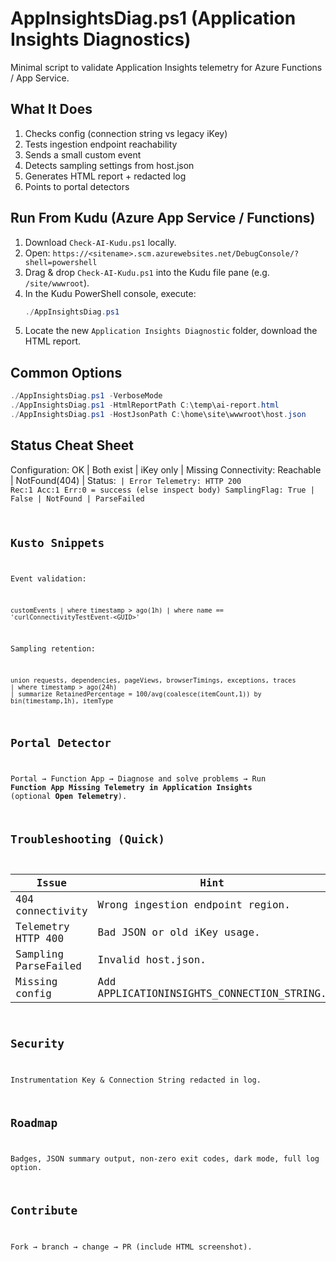 # AppInsightsDiag.ps1 (Application Insights Diagnostics)

Minimal script to validate Application Insights telemetry for Azure Functions / App Service.

## What It Does
1. Checks config (connection string vs legacy iKey)
2. Tests ingestion endpoint reachability
3. Sends a small custom event
4. Detects sampling settings from host.json
5. Generates HTML report + redacted log
6. Points to portal detectors


## Run From Kudu (Azure App Service / Functions)
1. Download `Check-AI-Kudu.ps1` locally.
2. Open: `https://<sitename>.scm.azurewebsites.net/DebugConsole/?shell=powershell`
3. Drag & drop `Check-AI-Kudu.ps1` into the Kudu file pane (e.g. `/site/wwwroot`).
4. In the Kudu PowerShell console, execute:
	```powershell
	./AppInsightsDiag.ps1
	```
5. Locate the new `Application Insights Diagnostic` folder, download the HTML report.


## Common Options
```powershell
./AppInsightsDiag.ps1 -VerboseMode
./AppInsightsDiag.ps1 -HtmlReportPath C:\temp\ai-report.html
./AppInsightsDiag.ps1 -HostJsonPath C:\home\site\wwwroot\host.json
```


## Status Cheat Sheet
Configuration: OK | Both exist | iKey only | Missing
Connectivity: Reachable | NotFound(404) | Status:<code> | Error
Telemetry: HTTP 200 Rec:1 Acc:1 Err:0 = success (else inspect body)
SamplingFlag: True | False | NotFound | ParseFailed

## Kusto Snippets
Event validation:
```kusto
customEvents | where timestamp > ago(1h) | where name == 'curlConnectivityTestEvent-<GUID>'
```
Sampling retention:
```kusto
union requests, dependencies, pageViews, browserTimings, exceptions, traces
| where timestamp > ago(24h)
| summarize RetainedPercentage = 100/avg(coalesce(itemCount,1)) by bin(timestamp,1h), itemType
```

## Portal Detector
Portal → Function App → Diagnose and solve problems → Run **Function App Missing Telemetry in Application Insights** (optional **Open Telemetry**).

## Troubleshooting (Quick)
| Issue | Hint |
|-------|------|
| 404 connectivity | Wrong ingestion endpoint region. |
| Telemetry HTTP 400 | Bad JSON or old iKey usage. |
| Sampling ParseFailed | Invalid host.json. |
| Missing config | Add APPLICATIONINSIGHTS_CONNECTION_STRING. |

## Security
Instrumentation Key & Connection String redacted in log.

## Roadmap
Badges, JSON summary output, non‑zero exit codes, dark mode, full log option.

## Contribute
Fork → branch → change → PR (include HTML screenshot).

